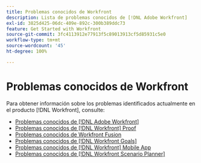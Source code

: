 ```yaml
---
title: Problemas conocidos de Workfront
description: Lista de problemas conocidos de [!DNL Adobe Workfront]
exl-id: 3825d425-06dc-409e-892c-300b389ddc73
feature: Get Started with Workfront
source-git-commit: 3fc4113912e77913f5c89013913cf5d85931c5e0
workflow-type: tm+mt
source-wordcount: '45'
ht-degree: 100%

---
```


# Problemas conocidos de Workfront

Para obtener información sobre los problemas identificados actualmente en el producto [!DNL Workfront], consulte:

* [Problemas conocidos de [!DNL Adobe Workfront]](newworkfrontexperience.md)
* [Problemas conocidos de [!DNL Workfront] Proof](workfrontproof.md)
* [Problemas conocidos de Workfront Fusion](workfrontfusion.md)
* [Problemas conocidos de [!DNL Workfront Goals]](workfrontgoals.md)
* [Problemas conocidos de [!DNL Workfront] Mobile App](workfrontmobile.md)
* [Problemas conocidos de [!DNL Workfront Scenario Planner]](workfrontscenarioplanner.md)
